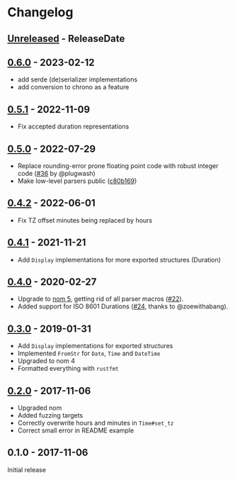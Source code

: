 # Changelog

<!-- next-header -->

## [Unreleased](https://github.com/badboy/iso8601/compare/v0.6.0...main) - ReleaseDate

## [0.6.0](https://github.com/badboy/iso8601/compare/v0.5.1...v0.6.0) - 2023-02-12

* add serde (de)serializer implementations
* add conversion to chrono as a feature

## [0.5.1](https://github.com/badboy/iso8601/compare/v0.5.0...v0.5.1) - 2022-11-09

* Fix accepted duration representations

## [0.5.0](https://github.com/badboy/iso8601/compare/v0.4.2...v0.5.0) - 2022-07-29

* Replace rounding-error prone floating point code with robust integer code ([#36](https://github.com/badboy/iso8601/pull/36) by @plugwash)
* Make low-level parsers public ([c80b169](https://github.com/badboy/iso8601/commit/c80b169c53716d63e4d56a9c10775a931d6ce0be))

## [0.4.2](https://github.com/badboy/iso8601/compare/v0.4.1...v0.4.2) - 2022-06-01
* Fix TZ offset minutes being replaced by hours

## [0.4.1](https://github.com/badboy/iso8601/compare/v0.4.0...v0.4.1) - 2021-11-21
* Add `Display` implementations for more exported structures (Duration)

## [0.4.0](https://github.com/badboy/iso8601/compare/v0.3.0...v0.4.0) - 2020-02-27

* Upgrade to [nom 5](http://unhandledexpression.com/general/2019/06/17/nom-5-is-here.html), getting rid of all parser macros ([#22](https://github.com/badboy/iso8601/pull/22)).
* Added support for ISO 8601 Durations ([#24](https://github.com/badboy/iso8601/pull/24), thanks to @zoewithabang).

## [0.3.0](https://github.com/badboy/iso8601/compare/v0.2.0...v0.3.0) - 2019-01-31

* Add `Display` implementations for exported structures
* Implemented `FromStr` for `Date`, `Time` and `DateTime`
* Upgraded to nom 4
* Formatted everything with `rustfmt`

## [0.2.0](https://github.com/badboy/iso8601/compare/v0.1.0...v0.2.0) - 2017-11-06

* Upgraded nom
* Added fuzzing targets
* Correctly overwrite hours and minutes in `Time#set_tz`
* Correct small error in README example

## 0.1.0 - 2017-11-06

Initial release
